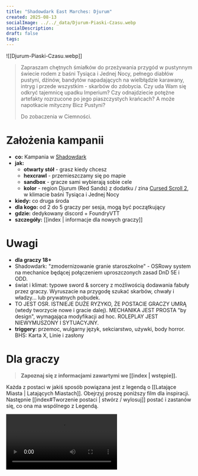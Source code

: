 ```yaml
---
title: "Shadowdark East Marches: Djurum"
created: 2025-08-13
socialImage: ../../_data/Djurum-Piaski-Czasu.webp
socialDescription:
draft: false
tags:
---
```

![[Djurum-Piaski-Czasu.webp]]

> Zapraszam chętnych śmiałków do przeżywania przygód  w pustynnym świecie rodem z baśni Tysiąca i Jednej Nocy, pełnego diabłów pustyni, dżinów, bandytów napadających na wielbłądzie karawany, intryg i przede wszystkim - skarbów do zdobycia. Czy uda Wam się odkryć tajemnicę upadku Imperium? Czy odnajdziecie potężne artefakty rozrzucone po jego piaszczystych krańcach? A może napotkacie mityczny Bicz Pustyni?
> 
> Do zobaczenia w Ciemności.



# Założenia kampanii

- **co:** Kampania w [Shadowdark](https://www.thearcanelibrary.com/pages/shadowdark)
- **jak:**
	- **otwarty stół** - grasz kiedy chcesz
	- **hexcrawl** - przemieszczamy się po mapie
	- **sandbox** - gracze sami wybierają sobie cele
	- **kolor** - region Djurum (Red Sands) z dodatku / zina [Cursed Scroll 2](https://www.thearcanelibrary.com/collections/cursed-scroll-zine/products/cursed-scroll-zine-vol-2-red-sands), w klimacie baśni Tysiąca i Jednej Nocy
- **kiedy:** co druga środa
- **dla kogo:**  od 2 do 5 graczy per sesja, mogą być początkujący
- **gdzie:** dedykowany discord + FoundryVTT
- **szczegóły:** [[index | informacje dla nowych graczy]] 

# Uwagi

- **dla graczy 18+** 
- Shadowdark: "zmodernizowanie granie staroszkolne" - OSRowy system na mechanice będącej połączeniem uproszczonych zasad DnD 5E i ODD. 
- świat i klimat: typowe sword & sorcery z możliwością dodawania fabuły przez graczy. Wyruszacie na przygodę szukać skarbów, chwały i władzy... lub prywatnych pobudek.
- TO JEST OSR. ISTNIEJE DUŻE RYZYKO, ŻE POSTACIE GRACZY UMRĄ (wtedy tworzycie nowe i gracie dalej). MECHANIKA JEST PROSTA "by design", wymagająca modyfikacji ad hoc. ROLEPLAY JEST NIEWYMUSZONY I SYTUACYJNY. 
- **triggery**: przemoc, wulgarny język, sekciarstwo, używki, body horror. BHS: Karta X, Linie i zasłony 

# Dla graczy

> **Zapoznaj się z informacjami zawartymi we [[index | wstępie]].** 

Każda z postaci w jakiś sposób powiązana jest z legendą o [[Latające Miasta | Latających Miastach]]. 
Obejrzyj proszę poniższy film dla inspiracji. Następnie [[index#Tworzenie postaci | stwórz / wylosuj]] postać i zastanów się, co ona ma wspólnego z Legendą. 

![[la-puta.webp]](https://public.kostasz.pl/rpg/shadowdark/laputa-podniebny-zamek.mp4)
